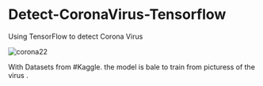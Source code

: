 # Detect-CoronaVirus-Tensorflow

Using TensorFlow to detect Corona Virus 

![corona22](https://user-images.githubusercontent.com/34624703/76853595-ab65a000-685e-11ea-8dc6-46606671449a.jpg)

With Datasets from #Kaggle. the model is bale to train from picturess of the virus .

